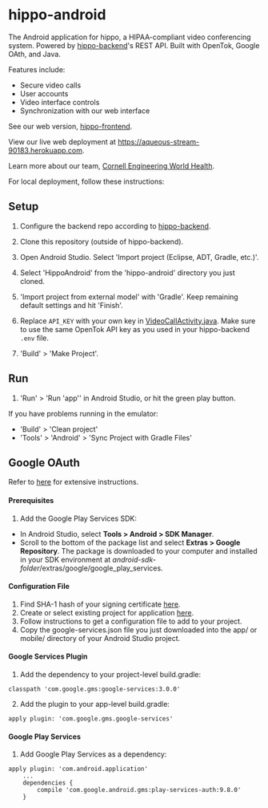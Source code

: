 # hippo-android

The Android application for hippo, a HIPAA-compliant video conferencing system. Powered by [hippo-backend](https://github.com/Cornell-Engineering-World-Health/hippo-backend "hippo-backend")'s REST API. Built with OpenTok, Google OAth, and Java. 

Features include:
* Secure video calls
* User accounts
* Video interface controls
* Synchronization with our web interface

See our web version, [hippo-frontend](https://github.com/Cornell-Engineering-World-Health/hippo-frontend).

View our live web deployment at https://aqueous-stream-90183.herokuapp.com.

Learn more about our team, [Cornell Engineering World Health](https://ewh.engineering.cornell.edu/).

For local deployment, follow these instructions:

## Setup

1. Configure the backend repo according to [hippo-backend](https://github.com/Cornell-Engineering-World-Health/hippo-backend).

2. Clone this repository (outside of hippo-backend).

3. Open Android Studio. Select 'Import project (Eclipse, ADT, Gradle, etc.)'.

4. Select 'HippoAndroid' from the 'hippo-android' directory you just cloned.

5. 'Import project from external model' with 'Gradle'. Keep remaining default settings and hit 'Finish'.

6. Replace `API_KEY` with your own key in [VideoCallActivity.java](/HippoAndroid/app/src/main/java/edu/cornell/engineering/ewh/hippoandroid/VideoCallActivity.java). Make sure to use the same OpenTok API key as you used in your hippo-backend `.env` file.

7. 'Build' > 'Make Project'.

## Run

1. 'Run' > 'Run 'app'' in Android Studio, or hit the green play button.

If you have problems running in the emulator:
 - 'Build' > 'Clean project'
 - 'Tools' > 'Android' > 'Sync Project with Gradle Files'
 
## Google OAuth
Refer to [here](https://developers.google.com/identity/sign-in/android/start-integrating) for extensive instructions.
#### Prerequisites
1. Add the Google Play Services SDK:
- In Android Studio, select **Tools > Android > SDK Manager**.
- Scroll to the bottom of the package list and select **Extras > Google Repository**. The package is downloaded to your computer and installed in your SDK environment at *android-sdk-folder*/extras/google/google_play_services.
#### Configuration File
1. Find SHA-1 hash of your signing certificate [here](https://developers.google.com/android/guides/client-auth).
2. Create or select existing project for application [here](https://developers.google.com/mobile/add?platform=android&cntapi=signin&cnturl=https:%2F%2Fdevelopers.google.com%2Fidentity%2Fsign-in%2Fandroid%2Fsign-in%3Fconfigured%3Dtrue&cntlbl=Continue%20Adding%20Sign-In).
3. Follow instructions to get a configuration file to add to your project.
4. Copy the google-services.json file you just downloaded into the app/ or mobile/ directory of your Android Studio project.
#### Google Services Plugin
1. Add the dependency to your project-level build.gradle:
```
classpath 'com.google.gms:google-services:3.0.0'
```
2. Add the plugin to your app-level build.gradle:
```
apply plugin: 'com.google.gms.google-services'
```
#### Google Play Services
1. Add Google Play Services as a dependency:
```
apply plugin: 'com.android.application'
    ...
    dependencies {
        compile 'com.google.android.gms:play-services-auth:9.8.0'
    }
```
